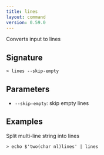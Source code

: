 ```yaml
---
title: lines
layout: command
version: 0.59.0
---
```


Converts input to lines

## Signature

```> lines --skip-empty```

## Parameters

 -  `--skip-empty`: skip empty lines

## Examples

Split multi-line string into lines
```shell
> echo $'two(char nl)lines' | lines
```

